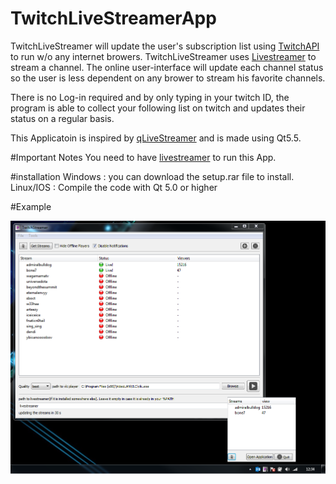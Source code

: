 # TwitchLiveStreamerApp

TwitchLiveStreamer will update the user's subscription list using [TwitchAPI] to run w/o any internet browers. TwitchLiveStreamer uses [Livestreamer] to stream a channel. The online user-interface will update each channel status so the user is less dependent on any brower to stream his favorite channels.  

There is no Log-in required and by only typing in your twitch ID, the program is able to collect your following list on twitch and updates their status on a regular basis.

This Applicatoin is inspired by [qLiveStreamer] and is made using Qt5.5.

#Important Notes
You need to have [livestreamer] to run this App.

#installation 
Windows : you can download the setup.rar file to install.
Linux/IOS : Compile the code with Qt 5.0 or higher


#Example


[Livestreamer]: <https://github.com/chrippa/livestreamer>
[TwitchAPI]:<https://github.com/justintv/Twitch-API>
[qLiveStreamer]: <https://github.com/Hyperz/qLiveStreamer>
![alt tag](https://github.com/pomidi/TwitchLivestreamer/blob/master/AppScreenshot.png)
